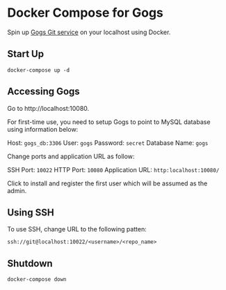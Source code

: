 # Docker Compose for Gogs

Spin up [Gogs Git service](https://gogs.io/) on your localhost using Docker.

## Start Up

```
docker-compose up -d
```

## Accessing Gogs

Go to http://localhost:10080. 

For first-time use, you need to setup Gogs to point to MySQL database using information below:

Host: `gogs_db:3306`
User: `gogs`
Password: `secret`
Database Name: `gogs`

Change ports and application URL as follow:

SSH Port: `10022`
HTTP Port: `10080`
Application URL: `http:localhost:10080/`

Click to install and register the first user which will be assumed as the admin.

## Using SSH

To use SSH, change URL to the following patten:

```
ssh://git@localhost:10022/<username>/<repo_name>
```

## Shutdown

```
docker-compose down
```